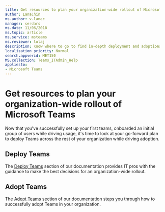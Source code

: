 ```yaml
---
title: Get resources to plan your organization-wide rollout of Microsoft Teams
author: LanaChin
ms.author: v-lanac
manager: serdars
ms.date: 11/06/2018
ms.topic: article
ms.service: msteams
ms.reviewer: lolaj
description: Know where to go to find in-depth deployment and adoptions resources for Microsoft Teams.
localization_priority: Normal
search.appverid: MET150
MS.collection: Teams_ITAdmin_Help
appliesto: 
- Microsoft Teams
---
```


# Get resources to plan your organization-wide rollout of Microsoft Teams

Now that you've successfully set up your first teams, onboarded an initial group of users while driving usage, it's time to look at your go-forward plan to deploy Teams across the rest of your organization while driving adoption.

## Deploy Teams
The [Deploy Teams](deployment-overview.md) section of our documentation provides IT pros with the guidance to make the best decisions for an organization-wide rollout.

## Adopt Teams
The [Adopt Teams](adopt-microsoft-teams-landing-page.md) section of our documentation steps you through how to successfully adopt Teams in your organization.
